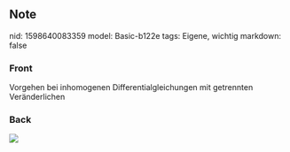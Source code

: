 ## Note
nid: 1598640083359
model: Basic-b122e
tags: Eigene, wichtig
markdown: false

### Front
Vorgehen bei inhomogenen Differentialgleichungen mit getrennten Veränderlichen

### Back
<img src="paste-94bfb17425b1da914654da4a16ce126f2b8b756d.jpg">
